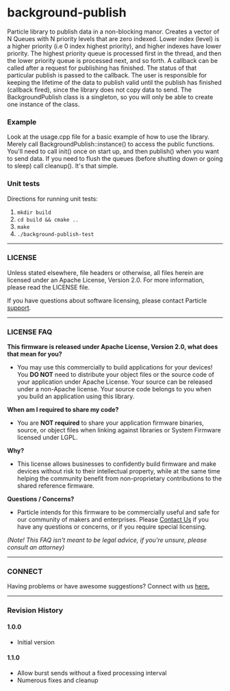 # background-publish
Particle library to publish data in a non-blocking manor. Creates a vector of 
N Queues with N priority levels that are zero indexed. Lower index (level) is a 
higher priority (i.e 0 index highest priority), and higher indexes have lower 
priority. The highest priority queue is processed first in the thread, and 
then the lower priority queue is processed next, and so forth. A callback can
be called after a request for publishing has finished. The status of that 
particular publish is passed to the callback. The user is responsible for keeping
the lifetime of the data to publish valid until the publish has finished 
(callback fired), since the library does not copy data to send. 
The BackgroundPublish class is a singleton, so you will only be able to create 
one instance of the class.

### Example
Look at the usage.cpp file for a basic example of how to use the library. Merely
call BackgroundPublish::instance() to access the public functions. You'll need
to call init() once on start up, and then publish() when you want to send data.
If you need to flush the queues (before shutting down or going to sleep) 
call cleanup(). It's that simple.

### Unit tests
Directions for running unit tests:
1. `mkdir build`
2. `cd build && cmake ..`
3. `make`
4. `./background-publish-test`

---
### LICENSE

Unless stated elsewhere, file headers or otherwise, all files herein are licensed under an Apache License, Version 2.0. For more information, please read the LICENSE file.

If you have questions about software licensing, please contact Particle [support](https://support.particle.io/).

---

### LICENSE FAQ

**This firmware is released under Apache License, Version 2.0, what does that mean for you?**

 * You may use this commercially to build applications for your devices!  You **DO NOT** need to distribute your object files or the source code of your application under Apache License.  Your source can be released under a non-Apache license.  Your source code belongs to you when you build an application using this library.

**When am I required to share my code?**

 * You are **NOT required** to share your application firmware binaries, source, or object files when linking against libraries or System Firmware licensed under LGPL.

**Why?**

 * This license allows businesses to confidently build firmware and make devices without risk to their intellectual property, while at the same time helping the community benefit from non-proprietary contributions to the shared reference firmware.

**Questions / Concerns?**

 * Particle intends for this firmware to be commercially useful and safe for our community of makers and enterprises.  Please [Contact Us](https://support.particle.io/) if you have any questions or concerns, or if you require special licensing.

_(Note!  This FAQ isn't meant to be legal advice, if you're unsure, please consult an attorney)_

---

### CONNECT

Having problems or have awesome suggestions? Connect with us [here.](https://community.particle.io/)

---

### Revision History

#### 1.0.0
* Initial version

#### 1.1.0
* Allow burst sends without a fixed processing interval
* Numerous fixes and cleanup
